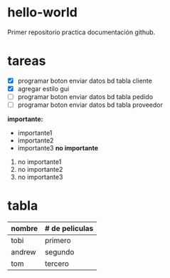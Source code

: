 # hello-world
Primer repositorio practica documentación github.

# tareas

- [x] programar boton enviar datos bd tabla cliente
- [x] agregar estilo gui
- [ ] programar boton enviar datos bd tabla pedido
- [ ] programar boton enviar datos bd tabla proveedor

**importante:**
- importante1
- importante2
- importante3
**no importante**
1. no importante1
2. no importante2
3. no importante3

# tabla

| nombre           | # de peliculas |
| -----------      | ----------- |
| tobi   | primero |  3
| andrew | segundo |  2
| tom    | tercero |  3 (aprox)



